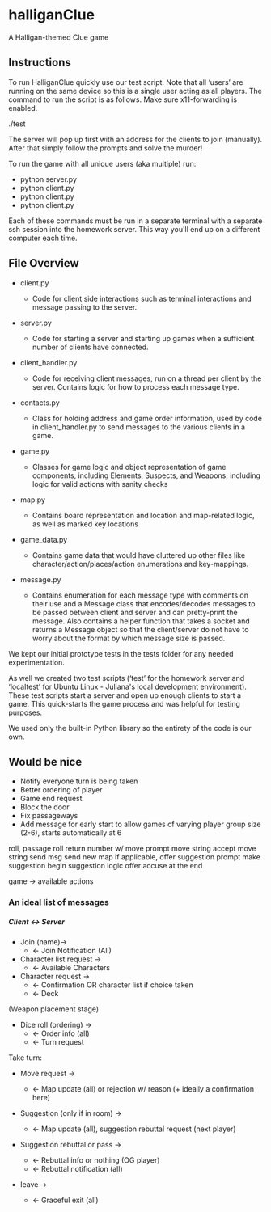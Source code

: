 # halliganClue
A Halligan-themed Clue game

## Instructions
To run HalliganClue quickly use our test script.
Note that all ‘users’ are running on the same device so this is
a single user acting as all players. The command to run the
script is as follows. Make sure x11-forwarding is enabled.

./test

The server will pop up first with an address for the clients to
join (manually). After that simply follow the prompts and solve the murder!

To run the game with all unique users (aka multiple) run:
- python server.py
- python client.py
- python client.py
- python client.py

Each of these commands must be run in a separate terminal with a
separate ssh session into the homework server. This way you'll
end up on a different computer each time.

## File Overview
- client.py
    * Code for client side interactions such as terminal interactions and message passing to the server.

- server.py
    * Code for starting a server and starting up games when a sufficient number of clients have connected.

- client_handler.py
    * Code for receiving client messages, run on a thread per client by the server. Contains logic for how to process each message type.

- contacts.py
    * Class for holding address and game order information, used by code in client_handler.py to send messages to the various clients in a game.

- game.py 
    * Classes for game logic and object representation of game components, including Elements, Suspects, and Weapons, including logic for valid actions with sanity checks

- map.py
    * Contains board representation and location and map-related logic, as well as marked key locations

- game_data.py 
    * Contains game data that would have cluttered up other files like character/action/places/action enumerations and key-mappings.

- message.py
    * Contains enumeration for each message type with comments on their use and a Message class that encodes/decodes messages to be passed between client and server and can pretty-print the message. Also contains a helper function that takes a socket and returns a Message object so that the client/server do not have to worry about the format by which message size is passed.


We kept our initial prototype tests in the tests folder for any
needed experimentation.

As well we created two test scripts (‘test’ for the homework server
and ‘localtest’ for Ubuntu Linux - Juliana's local development
environment). These test scripts start a server and open up enough
clients to start a game. This quick-starts the game process and was
helpful for testing purposes.

We used only the built-in Python library so the entirety of the code is our own.


## Would be nice
- Notify everyone turn is being taken
- Better ordering of player
- Game end request
- Block the door
- Fix passageways
- Add message for early start to allow games of varying player group size (2-6), starts automatically at 6


roll, passage
        roll
return number w/ move prompt
        move string
accept move string
send msg
send new map
if applicable, offer suggestion prompt
        make suggestion
begin suggestion logic
        offer accuse at the end

game -> available actions

### An ideal list of messages
##### Client <-> Server

* Join (name)->
    * <- Join Notification (All)
* Character list request ->
    * <- Available Characters
* Character request ->
    * <- Confirmation OR character list if choice taken
    * <- Deck


(Weapon placement stage)

* Dice roll (ordering) ->
    * <- Order info (all)
    * <- Turn request

Take turn:
* Move request ->
    * <- Map update (all) or rejection w/ reason (+ ideally a confirmation here)
* Suggestion (only if in room) ->
    * <- Map update (all), suggestion rebuttal request (next player)
* Suggestion rebuttal or pass ->
    * <- Rebuttal info or nothing (OG player)
    * <- Rebuttal notification (all)


* leave ->
    * <- Graceful exit (all)
